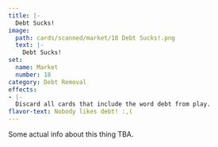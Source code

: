 ```yaml
---
title: |-
  Debt Sucks!
image: 
  path: cards/scanned/market/18 Debt Sucks!.png
  text: |-
    Debt Sucks!
set:
  name: Market
  number: 18
category: Debt Removal
effects: 
- |-
  Discard all cards that include the word debt from play.
flavor-text: Nobody likes debt! :,(
---
```

Some actual info about this thing TBA.
